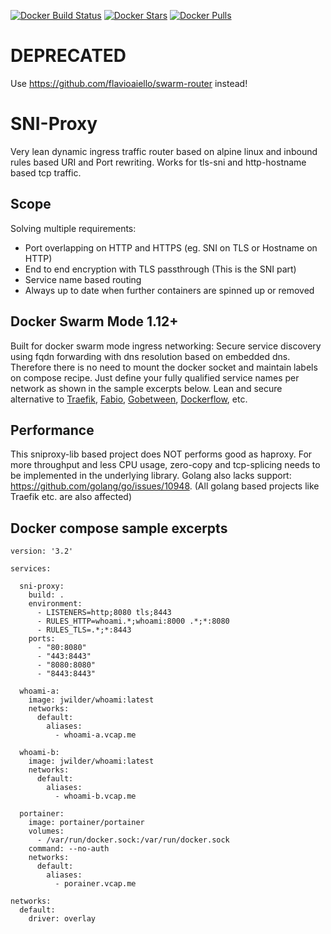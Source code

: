 [![Docker Build Status](https://img.shields.io/docker/build/flavioaiello/sni-proxy.svg)](https://hub.docker.com/r/flavioaiello/sni-proxy/)
[![Docker Stars](https://img.shields.io/docker/stars/flavioaiello/sni-proxy.svg)](https://hub.docker.com/r/flavioaiello/sni-proxy/)
[![Docker Pulls](https://img.shields.io/docker/pulls/flavioaiello/sni-proxy.svg)](https://hub.docker.com/r/flavioaiello/sni-proxy/)

# DEPRECATED
Use https://github.com/flavioaiello/swarm-router instead!

# SNI-Proxy
Very lean dynamic ingress traffic router based on alpine linux and inbound rules based URI and Port rewriting. Works for tls-sni and http-hostname based tcp traffic.

## Scope
Solving multiple requirements:
- Port overlapping on HTTP and HTTPS (eg. SNI on TLS or Hostname on HTTP)
- End to end encryption with TLS passthrough (This is the SNI part)
- Service name based routing
- Always up to date when further containers are spinned up or removed

## Docker Swarm Mode 1.12+
Built for docker swarm mode ingress networking: Secure service discovery using fqdn forwarding with dns resolution based on  embedded dns. Therefore there is no need to mount the docker socket and maintain labels on compose recipe. Just define your fully qualified service names per network as shown in the sample excerpts below. Lean and secure alternative to [Traefik](http://traefik.io), [Fabio](https://github.com/fabiolb/fabio), [Gobetween](http://gobetween.io/), [Dockerflow](http://proxy.dockerflow.com/), etc.

## Performance
This sniproxy-lib based project does NOT performs good as haproxy. For more throughput and less CPU usage, zero-copy and tcp-splicing needs to be implemented in the underlying library. Golang also lacks support: https://github.com/golang/go/issues/10948. (All golang based projects like Traefik etc. are also affected)

## Docker compose sample excerpts
```
version: '3.2'

services:

  sni-proxy:
    build: .
    environment:
      - LISTENERS=http;8080 tls;8443
      - RULES_HTTP=whoami.*;whoami:8000 .*;*:8080
      - RULES_TLS=.*;*:8443
    ports:
      - "80:8080"
      - "443:8443"
      - "8080:8080"
      - "8443:8443"

  whoami-a:
    image: jwilder/whoami:latest
    networks:
      default:
        aliases:
          - whoami-a.vcap.me  

  whoami-b:
    image: jwilder/whoami:latest
    networks:
      default:
        aliases:
          - whoami-b.vcap.me  

  portainer:
    image: portainer/portainer
    volumes:
      - /var/run/docker.sock:/var/run/docker.sock
    command: --no-auth
    networks:
      default:
        aliases:
          - porainer.vcap.me

networks:
  default:
    driver: overlay
```

